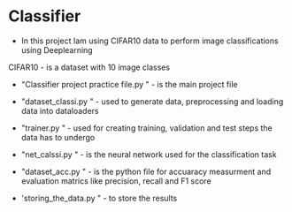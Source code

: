 # Classifier

* In this project Iam using CIFAR10 data to perform image classifications using Deeplearning

CIFAR10 - is a dataset with 10 image classes

* "Classifier project practice file.py " - is the main project file

* "dataset_classi.py " - used to generate data, preprocessing and loading data into dataloaders
* "trainer.py " - used for creating training, validation and test steps the data has to undergo

* "net_calssi.py " - is the neural network used for the classification task

* "dataset_acc.py " - is the python file for accuaracy measurment and evaluation matrics like precision, recall and F1 score
* 'storing_the_data.py " - to store the results
